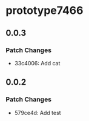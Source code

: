 # prototype7466

## 0.0.3

### Patch Changes

- 33c4006: Add cat

## 0.0.2

### Patch Changes

- 579ce4d: Add test
